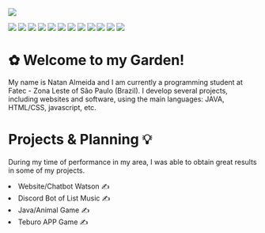 <img src="https://i.imgur.com/gGIcPAc.png">

<img src="https://img.shields.io/badge/-GitHub-181717?style=flat-square&logo=github"/></a>
<img src="https://img.shields.io/badge/-GitLab-FCA121?style=flat-square&logo=gitlab"/></a>
<img src="https://img.shields.io/badge/C++-00599C?style=flat-square&logo=C%2B%2B&logoColor=white"/></a>
<img src="https://img.shields.io/badge/Java-007396?style=flat-square&logo=Java&logoColor=white"/></a>
<img src="https://img.shields.io/badge/Python-3766AB?style=flat-square&logo=Python&logoColor=white"/></a>
<img src="https://img.shields.io/badge/-HTML5-E34F26?style=flat-square&logo=html5&logoColor=white"/></a>
<img src="https://img.shields.io/badge/-CSS3-1572B6?style=flat-square&logo=css3"/></a>
<img src="https://img.shields.io/badge/Javascript-ffb13b?style=flat-square&logo=javascript&logoColor=white"/></a>
<img src="https://img.shields.io/badge/json-5E5C5C?style=flat-square&logo=json&logoColor=white"/></a>
<img src="https://img.shields.io/badge/Lua-2C2D72?style=flat-square&logo=lua&logoColor=white"/></a>
<img src="https://img.shields.io/badge/-Bootstrap-563D7C?style=flat-square&logo=bootstrap"/></a>
<img src="https://img.shields.io/badge/PHP-777BB4?style=flat-square&logo=php&logoColor=white"/></a>


<div id="banner" class="cycle-slideshow" data-cycle-slides="> div">
	<div id="b1">
		<span>
			<h1> ✿ Welcome to my Garden! </h1>
			<p>My name is Natan Almeida and I am currently a programming student at Fatec - Zona Leste of São Paulo (Brazil). I develop several projects, including websites and software, using the main languages: JAVA, HTML/CSS, javascript, etc. </p>
		</span>
	</div>
       <div id="b2">
           <h1> Projects & Planning 💡 </h1>
		<p> During my time of performance in my area, I was able to obtain great results in some of my projects.</p>
	           <li>Website/Chatbot Watson ✍</li>
                   <li>Discord Bot of List Music ✍</li>
	           <li>Java/Animal Game ✍</li> 
                   <li>Teburo APP Game ✍</li>
       </div>
  </div>
